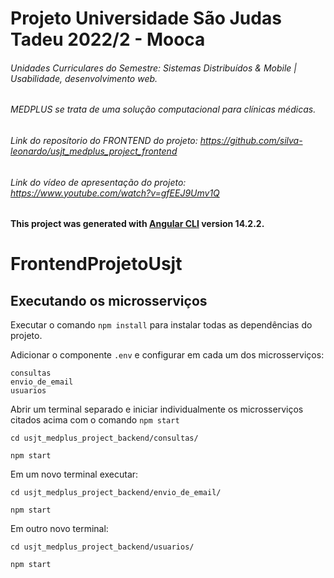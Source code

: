 # Projeto Universidade São Judas Tadeu 2022/2 - Mooca
###### Unidades Curriculares do Semestre: Sistemas Distribuídos & Mobile |  Usabilidade, desenvolvimento web.
###### MEDPLUS se trata de uma solução computacional para clínicas médicas.
###### Link do reposítorio do FRONTEND do projeto: https://github.com/silva-leonardo/usjt_medplus_project_frontend
###### Link do vídeo de apresentação do projeto: https://www.youtube.com/watch?v=gfEEJ9Umv1Q

**This project was generated with [Angular CLI](https://github.com/angular/angular-cli) version 14.2.2.**

# FrontendProjetoUsjt

## Executando os microsserviços

 Executar o comando ` npm install ` para instalar todas as dependências do projeto.

Adicionar o componente `.env` e configurar em cada um dos microsserviços:
```
consultas
envio_de_email
usuarios
```

Abrir um terminal separado e iniciar individualmente os microsserviços citados acima com o comando `npm start`

`cd usjt_medplus_project_backend/consultas/ `

`npm start`

Em um novo terminal executar:

`cd usjt_medplus_project_backend/envio_de_email/ `

`npm start`

Em outro novo terminal: 

`cd usjt_medplus_project_backend/usuarios/ `

`npm start`




 

 
 

